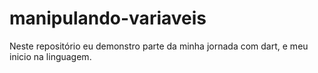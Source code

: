 # manipulando-variaveis
Neste repositório eu demonstro parte da minha jornada com dart, e meu inicio na linguagem.
